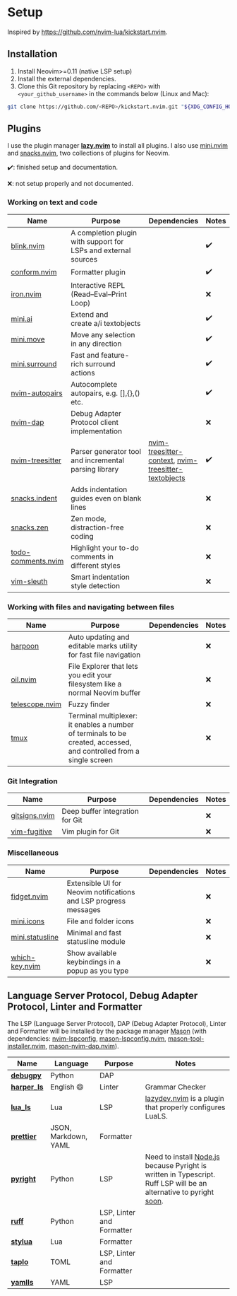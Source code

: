 # Setup

Inspired by <https://github.com/nvim-lua/kickstart.nvim>.

## Installation

1. Install Neovim>=0.11 (native LSP setup)
1. Install the external dependencies.
1. Clone this Git repository by replacing `<REPO>` with `<your_github_username>` in the commands below (Linux and Mac):

```sh
git clone https://github.com/<REPO>/kickstart.nvim.git "${XDG_CONFIG_HOME:-$HOME/.config}"/nvim
```

## Plugins

I use the plugin manager [**lazy.nvim**](https://github.com/folke/lazy.nvim) to install all plugins. I also use [mini.nvim](https://github.com/echasnovski/mini.nvim) and [snacks.nvim](https://github.com/folke/snacks.nvim/tree/main?tab=readme-ov-file), two collections of plugins for Neovim.

✔️: finished setup and documentation.

❌: not setup properly and not documented.

### Working on text and code

| Name                                                                                          | Purpose                                                        | Dependencies                                                                                                                                                                         | Notes |
| --------------------------------------------------------------------------------------------- | -------------------------------------------------------------- | ------------------------------------------------------------------------------------------------------------------------------------------------------------------------------------ | ----- |
| [blink.nvim](https://github.com/Saghen/blink.cmp)                                             | A completion plugin with support for LSPs and external sources |                                                                                                                                                                                      | ✔️    |
| [conform.nvim](https://github.com/stevearc/conform.nvim)                                      | Formatter plugin                                               |                                                                                                                                                                                      | ✔️    |
| [iron.nvim](https://github.com/Vigemus/iron.nvim)                                             | Interactive REPL (Read–Eval–Print Loop)                        |                                                                                                                                                                                      | ❌    |
| [mini.ai](https://github.com/echasnovski/mini.nvim/blob/main/readmes/mini-ai.md)              | Extend and create a/i textobjects                              |                                                                                                                                                                                      | ✔️    |
| [mini.move](https://github.com/echasnovski/mini.nvim/blob/main/readmes/mini-move.md#features) | Move any selection in any direction                            |                                                                                                                                                                                      | ✔️    |
| [mini.surround](https://github.com/echasnovski/mini.nvim/blob/main/readmes/mini-surround.md)  | Fast and feature-rich surround actions                         |                                                                                                                                                                                      | ✔️    |
| [nvim-autopairs](https://github.com/windwp/nvim-autopairs)                                    | Autocomplete autopairs, e.g. [],{},() etc.                     |                                                                                                                                                                                      | ✔️    |
| [nvim-dap](https://github.com/mfussenegger/nvim-dap)                                          | Debug Adapter Protocol client implementation                   |                                                                                                                                                                                      | ❌    |
| [nvim-treesitter](https://github.com/nvim-treesitter/nvim-treesitter)                         | Parser generator tool and incremental parsing library          | [nvim-treesitter-context](https://github.com/nvim-treesitter/nvim-treesitter-context), [nvim-treesitter-textobjects](https://github.com/nvim-treesitter/nvim-treesitter-textobjects) | ✔️    |
| [snacks.indent](https://github.com/folke/snacks.nvim/blob/main/docs/indent.md)                | Adds indentation guides even on blank lines                    |                                                                                                                                                                                      | ❌    |
| [snacks.zen](https://github.com/folke/snacks.nvim/blob/main/docs/zen.md)                      | Zen mode, distraction-free coding                              |                                                                                                                                                                                      | ❌    |
| [todo-comments.nvim](https://github.com/folke/todo-comments.nvim)                             | Highlight your to-do comments in different styles              |                                                                                                                                                                                      | ❌    |
| [vim-sleuth](https://github.com/tpope/vim-sleuth)                                             | Smart indentation style detection                              |                                                                                                                                                                                      | ❌    |

### Working with files and navigating between files

| Name                                                               | Purpose                                                                                                             | Dependencies | Notes |
| ------------------------------------------------------------------ | ------------------------------------------------------------------------------------------------------------------- | ------------ | ----- |
| [harpoon](https://github.com/ThePrimeagen/harpoon/tree/harpoon2)   | Auto updating and editable marks utility for fast file navigation                                                   |              | ❌    |
| [oil.nvim](https://github.com/stevearc/oil.nvim)                   | File Explorer that lets you edit your filesystem like a normal Neovim buffer                                        |              | ❌    |
| [telescope.nvim](https://github.com/nvim-telescope/telescope.nvim) | Fuzzy finder                                                                                                        |              | ❌    |
| [tmux](https://github.com/tmux/tmux)                               | Terminal multiplexer: it enables a number of terminals to be created, accessed, and controlled from a single screen |              | ❌    |

### Git Integration

| Name                                                        | Purpose                         | Dependencies | Notes |
| ----------------------------------------------------------- | ------------------------------- | ------------ | ----- |
| [gitsigns.nvim](https://github.com/lewis6991/gitsigns.nvim) | Deep buffer integration for Git |              | ❌    |
| [vim-fugitive](https://github.com/tpope/vim-fugitive)       | Vim plugin for Git              |              | ❌    |

### Miscellaneous

| Name                                                                                             | Purpose                                                          | Dependencies | Notes |
| ------------------------------------------------------------------------------------------------ | ---------------------------------------------------------------- | ------------ | ----- |
| [fidget.nvim](https://github.com/j-hui/fidget.nvim)                                              | Extensible UI for Neovim notifications and LSP progress messages |              | ❌    |
| [mini.icons](https://github.com/echasnovski/mini.nvim/blob/main/readmes/mini-icons.md)           | File and folder icons                                            |              | ❌    |
| [mini.statusline](https://github.com/echasnovski/mini.nvim/blob/main/readmes/mini-statusline.md) | Minimal and fast statusline module                               |              | ❌    |
| [which-key.nvim](https://github.com/folke/which-key.nvim)                                        | Show available keybindings in a popup as you type                |              | ❌    |

## Language Server Protocol, Debug Adapter Protocol, Linter and Formatter

The LSP (Language Server Protocol), DAP (Debug Adapter Protocol), Linter and Formatter will be installed by the package manager [Mason](https://github.com/williamboman/mason.nvim) (with dependencies: [nvim-lspconfig](https://github.com/neovim/nvim-lspconfig), [mason-lspconfig.nvim](https://github.com/williamboman/mason-lspconfig.nvim), [mason-tool-installer.nvim](https://github.com/WhoIsSethDaniel/mason-tool-installer.nvim), [mason-nvim-dap.nvim](https://github.com/jay-babu/mason-nvim-dap.nvim)).

| Name                                                                   | Language             | Purpose                   | Notes                                                                                                                                                                                                                                                                             |
| ---------------------------------------------------------------------- | -------------------- | ------------------------- | --------------------------------------------------------------------------------------------------------------------------------------------------------------------------------------------------------------------------------------------------------------------------------- |
| [**debugpy**](https://github.com/microsoft/debugpy)                    | Python               | DAP                       |                                                                                                                                                                                                                                                                                   |
| [**harper_ls**](https://github.com/automattic/harper)                  | English :smile:      | Linter                    | Grammar Checker                                                                                                                                                                                                                                                                   |
| [**lua_ls**](https://github.com/LuaLS/lua-language-server)             | Lua                  | LSP                       | [lazydev.nvim](https://github.com/folke/lazydev.nvim) is a plugin that properly configures LuaLS.                                                                                                                                                                                 |
| [**prettier**](https://github.com/prettier/prettier)                   | JSON, Markdown, YAML | Formatter                 |                                                                                                                                                                                                                                                                                   |
| [**pyright**](https://github.com/Microsoft/pyright)                    | Python               | LSP                       | Need to install [Node.js](https://github.com/nodesource/distributions?tab=readme-ov-file#debian-and-ubuntu-based-distributions) because Pyright is written in Typescript. Ruff LSP will be an alternative to pyright [soon](https://github.com/astral-sh/ruff/discussions/16455). |
| [**ruff**](https://github.com/astral-sh/ruff)                          | Python               | LSP, Linter and Formatter |                                                                                                                                                                                                                                                                                   |
| [**stylua**](https://github.com/JohnnyMorganz/StyLua)                  | Lua                  | Formatter                 |                                                                                                                                                                                                                                                                                   |
| [**taplo**](https://github.com/tamasfe/taplo/tree/master)              | TOML                 | LSP, Linter and Formatter |                                                                                                                                                                                                                                                                                   |
| [**yamlls**](https://github.com/redhat-developer/yaml-language-server) | YAML                 | LSP                       |                                                                                                                                                                                                                                                                                   |
